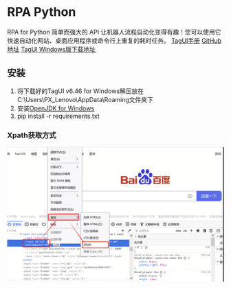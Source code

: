 # RPA Python
RPA for Python 简单而强大的 API 让机器人流程自动化变得有趣！您可以使用它快速自动化网站、桌面应用程序或命令行上重复的耗时任务。
[TagUI手册](https://tagui.readthedocs.io/en/latest/index.html)
[GitHub地址](https://github.com/tebelorg/RPA-Python)
[TagUI Windows版下载地址](https://github.com/kelaberetiv/TagUI/releases/download/v6.46.0/TagUI_Windows.zip)

## 安装
1. 将下载好的TagUI v6.46 for Windows解压放在C:\Users\PX_Lenovo\AppData\Roaming文件夹下
2. 安装[OpenJDK for Windows](https://corretto.aws/downloads/latest/amazon-corretto-8-x64-windows-jdk.msi)
3. pip install -r requirements.txt


### Xpath获取方式
![Xpath获取方式](imgs/xpath.png)



